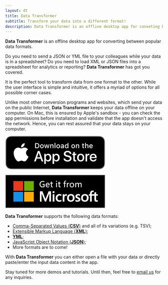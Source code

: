 ```yaml
---
layout: dt
title: Data Transformer
subtitle: Transform your data into a different format!
description: Data Transformer is an offline desktop app for conveting between popular data formats.
---
```


<!-- # What is it? -->

<strong>Data Transformer</strong> is an offline desktop app for converting between popular data formats.

Do you need to send a JSON or YML file to your colleagues while your data is in a spreadsheet? 
Do you need to load XML or JSON files into a spreadsheet for analytics or reporting?
<strong>Data Transformer</strong> has got you covered.

It is the perfect tool to transform data from one format to the other. 
While the user interface is simple and intuitive, it offers a myriad of options for all possible corner cases.

Unlike most other conversion programs and websites, which send your data on the public Internet,
<strong>Data Transformer</strong> keeps your data offline on your computer. On Mac, this is ensured by
Apple's sandbox - you can check the app permissions before installation and validate that the app doesn't access the network.
Hence, you can rest assured that your data stays on your computer.


<div class="buy-from-stores-container">
    <div class="buy-from-store-link">
        <a href="https://apps.apple.com/us/app/data-transformer/id1490843070" target="_">
            <img src="/products/file-content-finder/download_apple_store_320.png" alt="Apple Store" />
        </a>
        <p class="buy-store-ghost-caption"> </p>
    </div>
    <div class="buy-from-store-link">
        <a href="https://www.microsoft.com/en-au/p/data-transformer/9p2xp6nt2pv2">
            <img src="/products/file-content-finder/download_microsoft_store_320_sized.png" alt="Microsoft Store" />
        </a>
        <p class="buy-store-ghost-caption"> </p>
    </div>
</div>

<strong>Data Transformer</strong> supports the following data formats:
- [Comma-Separated Values (**CSV**)](https://en.wikipedia.org/wiki/Comma-separated_values) and all of its variations (e.g. TSV);
- [Extensible Markup Language (**XML**)](https://www.w3schools.com/xml/xml_whatis.asp);
- [**YML**](https://en.wikipedia.org/wiki/YAML);
- [JavaScript Object Notation (**JSON**)](https://www.w3schools.com/whatis/whatis_json.asp);
- More formats are to come!

With <strong>Data Transformer</strong> you can either open a file with your data or directly paste/enter the input data content in the app.  


Stay tuned for more demos and tutorials. Until then, feel free to <a href="mailto:geo.systems.developer@gmail.com?subject=Regarding%20Data%20Transformer">email us</a> for any inquiries.
